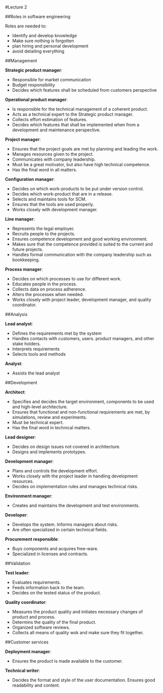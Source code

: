 #Lecture 2

##Roles in software engineering

Roles are needed to:

- Identify and develop knowledge
- Make sure nothing is forgotten
- plan hiring and personal development
- avoid detailing everything

##Management

__Strategic product manager__:

- Responsible for market communication
- Budget responsibility
- Decides which features shall be scheduled from customers perspective

__Operational product manager__:

- Is responsible for the technical management of a coherent product.
- Acts as a technical expert to the Strategic product manager.
- Collects effort estimation of features.
- Decides which features that shall be implemented when from a development and maintenance perspective.

__Project manager__:

- Ensures that the project goals are met by planning and leading the work.
- Manages resources given to the project.
- Communicates with company leadership.
- Must be a great motivator, but also have high technical competence.
- Has the final word in all matters.

__Configuration manager__:

- Decides on which work-products to be put under version control.
- Decides which work-product that are in a release.
- Selects and maintains tools for SCM.
- Ensures that the tools are used properly.
- Works closely with development manager.

__Line manager__:

- Represents the legal employer.
- Recruits people to the projects.
- Ensures competence development and good working environment.
- Makes sure that the competence provided is suited to the current and future projects.
- Handles formal communication with the company leadership such as bookkeeping.

__Process manager__:

- Decides on which processes to use for different work.
- Educates people in the process.
- Collects data on process adherence.
- Alters the processes when needed.
- Works closely with project leader, development manager, and quality coordinator.

##Analysis

__Lead analyst__:

- Defines the requirements met by the system
- Handles contacts with customers, users. product managers, and other stake holders.
- Interprets requirements
- Selects tools and methods

__Analyst__:

- Assists the lead analyst

##Development

__Architect__:

- Specifies and decides the target environment, components to be used and high-level architecture.
- Ensures that functional and non-functional requirements are met, by simulations, review and experiments.
- Must be technical expert.
- Has the final word in technical matters.

__Lead designer__:

- Decides on design issues not covered in architecture.
- Designs and implements prototypes.

__Development manager__:

- Plans and controls the development effort.
- Works closely with the project leader in handling development resources.
- Decides on implementation rules and manages technical risks.

__Environment manager__:

- Creates and maintains the development and test environments.

__Developer__:

- Develops the system. Informs managers about risks.
- Are often specialized in certain technical fields.

__Procurement responsible__:

- Buys components and acquires free-ware.
- Specialized in licenses and contracts.

##Validation

__Test leader__:

- Evaluates requirements.
- Feeds information back to the team.
- Decides on the tested status of the product.

__Quality coordinator__:

- Measures the product quality and initiates necessary changes of product and process.
- Determins the quality of the final product.
- Organized software reviews.
- Collects all means of quality wok and make sure they fit together.

##Customer services

__Deployment manager__:

- Ensures the product is made available to the customer.

__Technical writer__:

- Decides the format and style of the user documentation. Ensures good readability and content.

